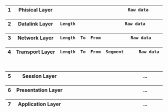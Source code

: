 
1  | <div style="width:125px"> Phisical Layer </div>|<div style="width:500px"> `Raw data`</div>
-- | -------------- | ----------

2  | <div style="width:125px"> Datalink Layer </div> | `Length` | <div style="width:350px"> `Raw data`</div> | `CRC`
-- | -------------- | -------- | ---------- | -----

3  |  <div style="width:125px"> Network Layer </div>| `Length` | `To` | `From` | <div style="width:225px"> `Raw data`</div> | `CRC`
-- | ------------- | -------- | ---- | ------ | ---------- | -----

4  | <div style="width:125px">Transport Layer </div>| `Length` | `To` | `From` | `Segment` | <div style="width:130px"> `Raw data`</div> | `CRC`
-- | --------------- | -------- | ---- | ------ | --------- | ---------- | -----

<br/>

5  | <div style="width:150px">Session Layer </div>| <div style="width:495px"> ... </div> | 
-- | -------------------------------------------- | ---------------------------------- 

6  | <div style="width:150px">Presentation Layer </div>| <div style="width:495px"> ... </div> | 
-- | -------------------------------------------- | ---------------------------------------

7  | <div style="width:150px">Application Layer </div>| <div style="width:495px"> ... </div> | 
-- | -------------------------------------------- | -------------------------------------- 
